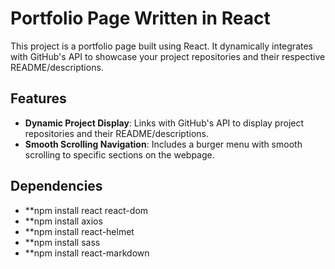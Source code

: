 # Portfolio Page Written in React

This project is a portfolio page built using React. It dynamically integrates with GitHub's API to showcase your project repositories and their respective README/descriptions.

## Features

- **Dynamic Project Display**: Links with GitHub's API to display project repositories and their README/descriptions.
- **Smooth Scrolling Navigation**: Includes a burger menu with smooth scrolling to specific sections on the webpage.

## Dependencies 
- **npm install react react-dom
- **npm install axios
- **npm install react-helmet
- **npm install sass
- **npm install react-markdown
